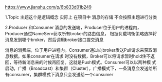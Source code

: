 https://www.jianshu.com/p/6b833d01b249

1.Topic
 主题这个是逻辑概念 实际上 在项目中 消息的存储 不会按照主题进行分类
 
 
 2.Producer 和Consumer 
消息的发送端，Producer位于用户的进程内，Producer通过NameServ获取所有broker的路由信息，
根据负载均衡策略选择将消息发到哪个broker，然后调用broker接口提交消息

消息的消费端，位于用户进程内。Consumer通过向broker发送Pull请求来获取消息数据。如果consumer在请求
时没有数据，Broker可以将请求暂时hold住不返回，等待新消息来的时候再回复，这就是Push模式。Consumer可以以两种模
式启动，广播（Broadcast）和集群（Cluster），广播模式下，一条消息会发送给所有consumer，集群模式下消息只会发送给一个consumer

